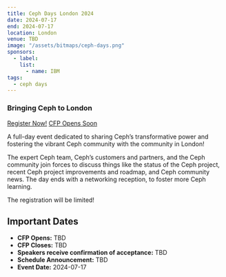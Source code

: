 ```yaml
---
title: Ceph Days London 2024
date: 2024-07-17
end: 2024-07-17
location: London
venue: TBD
image: "/assets/bitmaps/ceph-days.png"
sponsors:
  - label:
    list:
      - name: IBM
tags:
  - ceph days
---
```


### Bringing Ceph to London

<a class="button" href="https://ti.to/open-source-events/ceph-days-london-2024">Register Now!</a>
<a class="button" href="#">CFP Opens Soon</a>

A full-day event dedicated to sharing Ceph’s transformative power and fostering
the vibrant Ceph community with the community in London!

The expert Ceph team, Ceph’s customers and partners, and the Ceph community
join forces to discuss things like the status of the Ceph project, recent Ceph
project improvements and roadmap, and Ceph community news. The day ends with
a networking reception, to foster more Ceph learning.

The registration will be limited!

## Important Dates

- **CFP Opens:** TBD
- **CFP Closes:** TBD
- **Speakers receive confirmation of acceptance:** TBD
- **Schedule Announcement:** TBD
- **Event Date:** 2024-07-17

<br />
